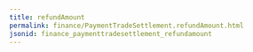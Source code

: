```yaml
---
title: refundAmount
permalink: finance/PaymentTradeSettlement.refundAmount.html
jsonid: finance_paymenttradesettlement_refundamount
---
```

